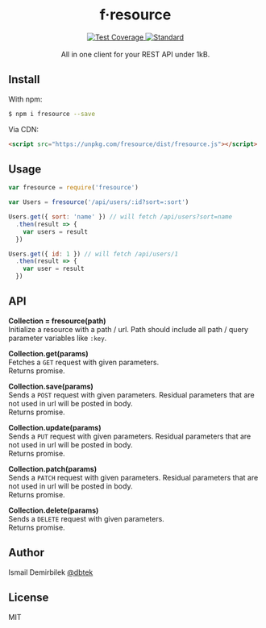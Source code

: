 <div align="center">
  <h1>f·resource</h1>
  <!-- Test Coverage -->
  <a href="https://codecov.io/github/dbtek/fresource">
    <img src="https://img.shields.io/codecov/c/github/dbtek/fresource/main.svg?style=for-the-badge"
      alt="Test Coverage" />
  </a>
  <!-- Standard -->
  <a href="https://standardjs.com">
    <img src="https://img.shields.io/badge/code%20style-standard-brightgreen.svg?style=for-the-badge&logo=javascript"
      alt="Standard" />
  </a>
</div>
<br/>
<div align="center">
  All in one client for your REST API under 1kB. 
</div>

## Install
With npm:
```bash
$ npm i fresource --save
```

Via CDN:
```html
<script src="https://unpkg.com/fresource/dist/fresource.js"></script>
```

## Usage
```js
var fresource = require('fresource')

var Users = fresource('/api/users/:id?sort=:sort')

Users.get({ sort: 'name' }) // will fetch /api/users?sort=name
  .then(result => {
    var users = result
  })

Users.get({ id: 1 }) // will fetch /api/users/1
  .then(result => {
    var user = result
  })
```

## API

**Collection = fresource(path)**  
Initialize a resource with a path / url. Path should include all path / query parameter variables like `:key`.

**Collection.get(params)**  
Fetches a `GET` request with given parameters.  
Returns promise.

**Collection.save(params)**  
Sends a `POST` request with given parameters. Residual parameters that are not used in url will be posted in body.  
Returns promise.

**Collection.update(params)**  
Sends a `PUT` request with given parameters. Residual parameters that are not used in url will be posted in body.  
Returns promise.

**Collection.patch(params)**  
Sends a `PATCH` request with given parameters. Residual parameters that are not used in url will be posted in body.  
Returns promise.

**Collection.delete(params)**  
Sends a `DELETE` request with given parameters.  
Returns promise.

## Author
Ismail Demirbilek [@dbtek](https://twitter.com/dbtek)

## License
MIT
